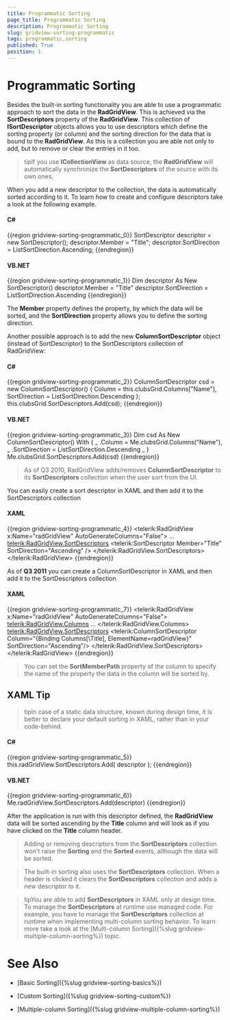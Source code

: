 ```yaml
---
title: Programmatic Sorting
page_title: Programmatic Sorting
description: Programmatic Sorting
slug: gridview-sorting-programmatic
tags: programmatic,sorting
published: True
position: 1
---
```


# Programmatic Sorting



Besides the built-in sorting functionality you are able to use a programmatic approach to sort the data in the __RadGridView__. This is achieved via the __SortDescriptors__ property of the __RadGridView__. This collection of __ISortDescriptor__ objects allows you to use descriptors which define the sorting property (or column) and the sorting direction for the data that is bound to the __RadGridView__. As this is a collection you are able not only to add, but to remove or clear the entries in it too.
      

>tipIf you use __ICollectionView__ as data source, the __RadGridView__ will automatically synchronize the __SortDescriptors__ of the source with its own ones.
        

When you add a new descriptor to the collection, the data is automatically sorted according to it. To learn how to create and configure descriptors take a look at the following example.

#### __C#__

{{region gridview-sorting-programmatic_0}}
	SortDescriptor descriptor = new SortDescriptor();
	descriptor.Member = "Title";
	descriptor.SortDirection = ListSortDirection.Ascending;
	{{endregion}}



#### __VB.NET__

{{region gridview-sorting-programmatic_1}}
	Dim descriptor As New SortDescriptor()
	descriptor.Member = "Title"
	descriptor.SortDirection = ListSortDirection.Ascending
	{{endregion}}



The __Member__ property defines the property, by which the data will be sorted, and the __SortDirection__ property allows you to define the sorting direction.
      

Another possible approach is to add the new __ColumnSortDescriptor__ object (instead of SortDescriptor) to the SortDescriptors collection of RadGridView:
      

#### __C#__

{{region gridview-sorting-programmatic_2}}
	ColumnSortDescriptor csd = new ColumnSortDescriptor()
	{
	 Column = this.clubsGrid.Columns["Name"],
	 SortDirection = ListSortDirection.Descending
	};
	this.clubsGrid.SortDescriptors.Add(csd);
	{{endregion}}



#### __VB.NET__

{{region gridview-sorting-programmatic_3}}
	Dim csd As New ColumnSortDescriptor() With { _
	 .Column = Me.clubsGrid.Columns("Name"), _
	 .SortDirection = ListSortDirection.Descending _
	}
	Me.clubsGrid.SortDescriptors.Add(csd)
	{{endregion}}





>As of Q3 2010, RadGridView adds/removes __ColumnSortDescriptor__ to its __SortDescriptors__ collection when the user sort from the UI.
        



You can easily create a sort descriptor in XAML and then add it to the SortDescriptors collection

#### __XAML__

{{region gridview-sorting-programmatic_4}}
	<telerik:RadGridView x:Name="radGridView"
	                         AutoGenerateColumns="False">
	  ...
	  <telerik:RadGridView.SortDescriptors>
	        <telerik:SortDescriptor Member="Title"
	                                    SortDirection="Ascending" />
	    </telerik:RadGridView.SortDescriptors>
	</telerik:RadGridView>
	{{endregion}}



As of __Q3 2011__ you can create a ColumnSortDescriptor in XAML and then add it to the SortDescriptors collection
      

#### __XAML__

{{region gridview-sorting-programmatic_7}}
	<telerik:RadGridView x:Name="radGridView" 
	                        AutoGenerateColumns="False">
	  <telerik:RadGridView.Columns>
	    ...
	  </telerik:RadGridView.Columns>
	  <telerik:RadGridView.SortDescriptors>
	      <telerik:ColumnSortDescriptor Column="{Binding Columns[\Title\], ElementName=radGridView}" SortDirection="Ascending"/>
	  </telerik:RadGridView.SortDescriptors>
	</telerik:RadGridView>
	{{endregion}}



>You can set the __SortMemberPath__ property of the column to specify the name of the property the data in the column will be sorted by.
        

## XAML Tip

>tipIn case of a static data structure, known during design time, it is better to declare your default sorting in XAML, rather than in your code-behind.

#### __C#__

{{region gridview-sorting-programmatic_5}}
	this.radGridView.SortDescriptors.Add( descriptor );
	{{endregion}}



#### __VB.NET__

{{region gridview-sorting-programmatic_6}}
	Me.radGridView.SortDescriptors.Add(descriptor)
	{{endregion}}



After the application is run with this descriptor defined, the __RadGridView__ data will be sorted ascending by the __Title__ column and will look as if you have clicked on the __Title__ column header.
        

>Adding or removing descriptors from the __SortDescriptors__ collection won't raise the __Sorting__ and the __Sorted__ events, although the data will be sorted.
          

>The built-in sorting also uses the __SortDescriptors__ collection. When a header is clicked it clears the __SortDescriptors__ collection and adds a new descriptor to it.
          

>tipYou are able to add __SortDescriptors__ in XAML only at design time. To manage the __SortDescriptors__ at runtime use managed code. For example, you have to manage the __SortDescriptors__ collection at runtime when implementing multi-column sorting behavior. To learn more take a look at the [Multi-column Sorting]({%slug gridview-multiple-column-sorting%}) topic.
          

# See Also

 * [Basic Sorting]({%slug gridview-sorting-basics%})

 * [Custom Sorting]({%slug gridview-sorting-custom%})

 * [Multiple-column Sorting]({%slug gridview-multiple-column-sorting%})
